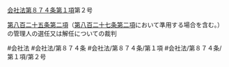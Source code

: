 [会社法第８７４条第１項](会社法＿＿＿＿第８７４条第１項)第２号

[第八百二十五条第二項](会社法＿＿＿＿第８２５条第２項)（[第八百二十七条第二項](会社法＿＿＿＿第８２７条第２項)において準用する場合を含む。）の管理人の選任又は解任についての裁判


#会社法
#会社法/第８７４条
#会社法/第８７４条/第１項
#会社法/第８７４条/第１項/第２号

